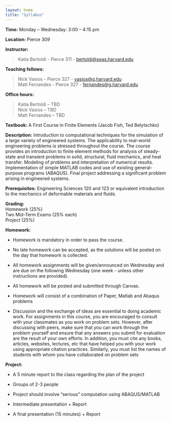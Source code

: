 ```yaml
---
layout: home
title: "Syllabus"
---
```


**Time:** Monday – Wednesday: 3:00 – 4:15 pm 

**Location:** Pierce 309

**Instructor:** 
> Katia Bertoldi - Pierce 311 - [bertoldi@seas.harvard.edu](mailto:bertoldi@seas.harvard.edu)

**Teaching fellows:** 
> Nick Vasios - Pierce 327 - [vasios@g.harvard.edu](mailto:vasios@g.harvard.edu)<br>
> Matt Fernandes - Pierce 327 - [fernandes@g.harvard.edu](mailto:fernandes@g.harvard.edu)

**Office hours:** <br/>
> Katia Bertoldi – TBD<br />
> Nick Vasios – TBD<br />
> Matt Fernandes – TBD

**Textbook:** A First Course in Finite Elements (Jacob Fish, Ted Belytschko)

**Description:** Introduction to computational techniques for the simulation of a large variety of engineered systems. The applicability to real-world engineering problems is stressed throughout the course. The course provides an introduction to finite element methods for analysis of steady-state and transient problems in solid, structural, fluid mechanics, and heat transfer. Modeling of problems and interpretation of numerical results. Implementation of simple MATLAB codes and use of existing general-purpose programs (ABAQUS).  Final project addressing a significant problem arising in engineered systems.

**Prerequisites:** Engineering Sciences 120 and 123 or equivalent introduction to the mechanics of deformable materials and fluids.

**Grading:**<br/>
Homework (25%)<br/>
Two Mid-Term Exams (25% each)<br/>
Project (25%)

**Homework:**

* Homework is mandatory in order to pass the course.

* No late homework can be accepted, as the solutions will be posted on the day that homework is collected.

* All homework assignments will be given/announced on Wednesday and are due on the following Wednesday (one week - unless other instructions are provided).

* All homework will be posted and submitted through Canvas.

* Homework will consist of a combination of Paper, Matlab and Abaqus problems

* Discussion and the exchange of ideas are essential to doing academic work. For assignments in this course, you are encouraged to consult with your classmates as you work on problem sets. However, after discussing with peers, make sure that you can work through the problem yourself and ensure that any answers you submit for evaluation are the result of your own efforts. In addition, you must cite any books, articles, websites, lectures, etc that have helped you with your work using appropriate citation practices. Similarly, you must list the names of students with whom you have collaborated on problem sets

**Project:**

* A 5 minute report to the class regarding the plan of the project

* Groups of 2-3 people

* Project should involve “serious” computation using ABAQUS/MATLAB

* Intermediate presentation + Report

* A final presentation (15 minutes) + Report
